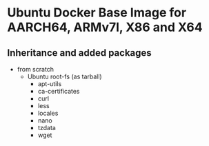 # Ubuntu Docker Base Image for AARCH64, ARMv7l, X86 and X64

## Inheritance and added packages
- from scratch
	- Ubuntu root-fs (as tarball)
		- apt-utils
		- ca-certificates
		- curl
		- less
		- locales
		- nano
		- tzdata
		- wget
